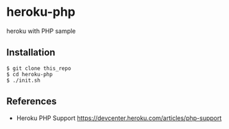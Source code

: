 heroku-php
==========

heroku with PHP sample

## Installation

```
$ git clone this_repo
$ cd heroku-php
$ ./init.sh
```

## References

* Heroku PHP Support
https://devcenter.heroku.com/articles/php-support

